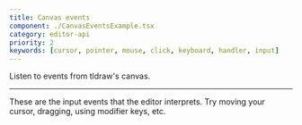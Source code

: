 ```yaml
---
title: Canvas events
component: ./CanvasEventsExample.tsx
category: editor-api
priority: 2
keywords: [cursor, pointer, mouse, click, keyboard, handler, input]
---
```


Listen to events from tldraw's canvas.

---

These are the input events that the editor interprets. Try moving your cursor, dragging, using modifier keys, etc.
